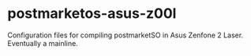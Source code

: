 # postmarketos-asus-z00l
Configuration files for compiling postmarketSO in Asus Zenfone 2 Laser. Eventually a mainline.
